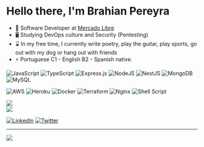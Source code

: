 # Hello there, I'm Brahian Pereyra

- 🚀 Software Developer at [Mercado Libre]([https://www.repuestosya.com/](https://www.mercadolibre.com.uy/))
- 🖥️ Studying DevOps culture and Security (Pentesting)
- ⌛ In my free time, I currently write poetry, play the guitar, play sports, go out with my dog or hang out with friends
- :zap: Portuguese C1 - English B2 - Spanish native.

![JavaScript](https://img.shields.io/badge/javascript-%23404d59.svg?style=for-the-badge&logo=javascript&logoColor=%23F7DF1E) 
![TypeScript](https://img.shields.io/badge/typescript-%23404d59.svg?style=for-the-badge&logo=typescript&logoColor=#7D9ADA) 
![Express.js](https://img.shields.io/badge/express.js-%23404d59.svg?style=for-the-badge&logo=express&logoColor=#000000) 
![NodeJS](https://img.shields.io/badge/node.js-%23404d59?style=for-the-badge&logo=node.js&logoColor=#16EA12)
![NestJS](https://img.shields.io/badge/nestjs-%23404d59.svg?style=for-the-badge&logo=nestjs&logoColor=#FF0000) 
![MongoDB](https://img.shields.io/badge/MongoDB-%23404d59.svg?style=for-the-badge&logo=mongodb&logoColor=#16EA12) 
![MySQL](https://img.shields.io/badge/mysql-%23404d59.svg?style=for-the-badge&logo=mysql&logoColor=white) 

![AWS](https://img.shields.io/badge/AWS-%23404d59.svg?style=for-the-badge&logo=amazon-aws&logoColor=#37B5B5) 
![Heroku](https://img.shields.io/badge/heroku-%23404d59.svg?style=for-the-badge&logo=heroku&logoColor=#79599F) 
![Docker](https://img.shields.io/badge/docker-%23404d59.svg?style=for-the-badge&logo=docker&logoColor=#003E8C) 
![Terraform](https://img.shields.io/badge/terraform-%23404d59.svg?style=for-the-badge&logo=terraform&logoColor=#2965CE) 
![Nginx](https://img.shields.io/badge/nginx-%23404d59.svg?style=for-the-badge&logo=nginx&logoColor=#16EA1) 
![Shell Script](https://img.shields.io/badge/shell_script-%23404d59.svg?style=for-the-badge&logo=gnu-bash&logoColor=white) 

![](https://github-readme-stats.vercel.app/api?username=brahianpdev&theme=dark&hide_border=false&include_all_commits=false&count_private=false)<br/>
![](https://github-readme-streak-stats.herokuapp.com/?user=brahianpdev&theme=dark&hide_border=false)<br/>

[![LinkedIn](https://img.shields.io/badge/LinkedIn-%230077B5.svg?logo=linkedin&logoColor=white)](https://www.linkedin.com/in/brahianpdev/) 
[![Twitter](https://img.shields.io/badge/Twitter-%231DA1F2.svg?logo=Twitter&logoColor=white)](https://twitter.com/brahianpdev) 

---
[![](https://visitcount.itsvg.in/api?id=brahianpdev&icon=0&color=0)](https://visitcount.itsvg.in)


